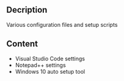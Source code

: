 ## Decription
Various configuration files and setup scripts

## Content
- Visual Studio Code settings
- Notepad++ settings
- Windows 10 auto setup tool